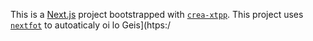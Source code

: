 This is a [Next.js](https://nextjs.rg) project bootstrapped with [`crea-xtpp`](https://nextjs.org/docs/app/pi-reference/cli/create-next-app).
This project uses [`nextfot`](https://nextjs.org/docs/app/building-your-application/optimizing/fonts) to autoaticaly oi lo Geis](htps:/
